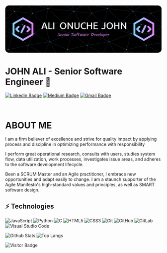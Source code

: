 
![Header](./github-header-image.png)
<br>
# JOHN ALI - Senior Software Engineer 👋
[![Linkedin Badge](https://img.shields.io/badge/-Abdulsamad-blue?style=flat-square&logo=Linkedin&logoColor=white&link=https://www.linkedin.com/in/john-ali-software-developer/)](https://www.linkedin.com/in/john-ali-software-developer/)
[![Medium Badge](https://img.shields.io/badge/Abdulsamadadeosun-12100E?style=flat-square&logo=medium&logoColor=white&link=https://medium.com/@adeosunabdulsamad25/)](https://medium.com/@adeosunabdulsamad25/)
[![Gmail Badge](https://img.shields.io/badge/-alionuche2008@gmail.com-c14438?style=flat-square&logo=Gmail&logoColor=white&link=mailto:alionuche2008@gmail.com)](alionuche2008@gmail.com)

<br>

# ABOUT ME

<div dir="ltr">
  
I am a firm believer of excellence and strive for quality impact by applying process and discipline in optimizing performance with responsibility 

I perform great operational research, consults with users, studies system flow, data utilization, work processes, investigates issue areas, and adheres to the software development lifecycle.

Been a SCRUM Master and an Agile practitioner, I embrace new opportunities and adapt easily to change. I am a staunch supporter of the Agile Manifesto's high-standard values and principles, as well as SMART software design.

</div>





## ⚡ Technologies

![JavaScript](https://img.shields.io/badge/-JavaScript-black?style=flat-square&logo=javascript)
![Python](https://img.shields.io/badge/-Python-black?style=flat-square&logo=Python)
![C](https://img.shields.io/badge/c-%2300599C.svg?style=for-the-badge&logo=c&logoColor=white)
![HTML5](https://img.shields.io/badge/-HTML5-E34F26?style=flat-square&logo=html5&logoColor=white)
![CSS3](https://img.shields.io/badge/-CSS3-1572B6?style=flat-square&logo=css3)
![Git](https://img.shields.io/badge/-Git-black?style=flat-square&logo=git)
![GitHub](https://img.shields.io/badge/-GitHub-181717?style=flat-square&logo=github)
![GitLab](https://img.shields.io/badge/-GitLab-FCA121?style=flat-square&logo=gitlab)
![Visual Studio Code](https://img.shields.io/badge/Visual%20Studio%20Code-0078d7.svg?style=for-the-badge&logo=visual-studio-code&logoColor=white)

![Github Stats](https://github-readme-stats.vercel.app/api?username=adeosunabdulsamad&count_private=true&show_icons=true&include_all_commits=true)
![Top Langs](https://github-readme-stats.vercel.app/api/top-langs/?username=adeosunabdulsamad&hide=TeX&layout=compact)

![Visitor Badge](https://visitor-badge.laobi.icu/badge?page_id=adeosunabdulsamad.adeosunabdulsamad)
